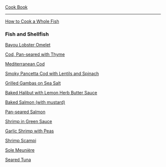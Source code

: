 [Cook Book](https://github.com/vmsmith/CookBook/blob/master/README.md)  

-----  

[How to Cook a Whole Fish](https://www.foodandwine.com/news/how-to-cook-whole-fish)  

### Fish and Shellfish    

[Bayou Lobster Omelet]()  

[Cod, Pan-seared with Thyme](https://github.com/vmsmith/CookBook/blob/master/fish_cod_pan-seared_thyme.md)

[Mediterranean Cod](https://github.com/vmsmith/CookBook/blob/master/fish_cod_mediterranean.md)

[Smoky Pancetta Cod with Lentils and Spinach](https://github.com/vmsmith/CookBook/blob/master/fish_cod_smoky-pancetta.md)  

[Grilled Gambas on Sea Salt](https://github.com/vmsmith/CookBook/blob/master/fish_gambas_grilled.md)  

[Baked Halibut with Lemon Herb Butter Sauce](https://github.com/vmsmith/CookBook/blob/master/fish_halibut_baked.md)

[Baked Salmon (with mustard)](https://github.com/vmsmith/CookBook/blob/master/fish_salmon_baked.md)  

[Pan-seared Salmon](https://github.com/vmsmith/CookBook/blob/master/fish_salmon_pan-seared.md)    

[Shrimp in Green Sauce]()  

[Garlic Shrimp with Peas](https://github.com/vmsmith/CookBook/blob/master/fish_shrimp_garlic_peas.md)    

[Shrimp Scampi]()  

[Sole Meunière](https://github.com/vmsmith/CookBook/blob/master/fish_sole_meuniere.md)

[Seared Tuna](https://github.com/vmsmith/CookBook/blob/master/fish_tuna_seared.md)  
